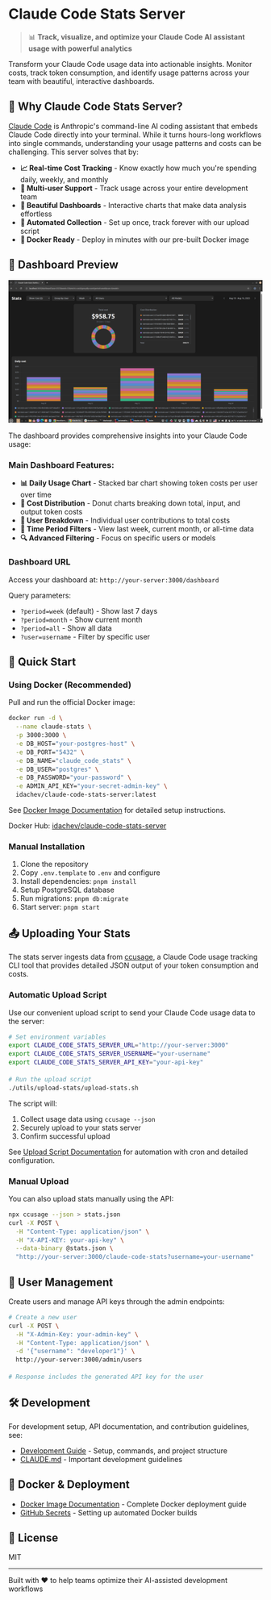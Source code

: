 # Claude Code Stats Server

> 📊 **Track, visualize, and optimize your Claude Code AI assistant usage with powerful analytics**

Transform your Claude Code usage data into actionable insights. 
Monitor costs, track token consumption, and identify usage patterns across your team with beautiful, 
interactive dashboards.

## 🎯 Why Claude Code Stats Server?

[Claude Code](https://www.anthropic.com/claude-code) is Anthropic's command-line AI coding assistant that embeds 
Claude Code directly into your terminal. While it turns hours-long workflows into single commands, 
understanding your usage patterns and costs can be challenging. This server solves that by:

- **📈 Real-time Cost Tracking** - Know exactly how much you're spending daily, weekly, and monthly
- **👥 Multi-user Support** - Track usage across your entire development team
- **🎨 Beautiful Dashboards** - Interactive charts that make data analysis effortless
- **🔄 Automated Collection** - Set up once, track forever with our upload script
- **🐳 Docker Ready** - Deploy in minutes with our pre-built Docker image

## 📸 Dashboard Preview

![Claude Code Stats Server Dashboard](docs/imgs/claude-code-stats-server-dashboard.png)

The dashboard provides comprehensive insights into your Claude Code usage:

### Main Dashboard Features:
- **📊 Daily Usage Chart** - Stacked bar chart showing token costs per user over time
- **🍩 Cost Distribution** - Donut charts breaking down total, input, and output token costs
- **👤 User Breakdown** - Individual user contributions to total costs
- **📅 Time Period Filters** - View last week, current month, or all-time data
- **🔍 Advanced Filtering** - Focus on specific users or models

### Dashboard URL
Access your dashboard at: `http://your-server:3000/dashboard`

Query parameters:
- `?period=week` (default) - Show last 7 days
- `?period=month` - Show current month
- `?period=all` - Show all data
- `?user=username` - Filter by specific user

## 🚀 Quick Start

### Using Docker (Recommended)

Pull and run the official Docker image:

```bash
docker run -d \
  --name claude-stats \
  -p 3000:3000 \
  -e DB_HOST="your-postgres-host" \
  -e DB_PORT="5432" \
  -e DB_NAME="claude_code_stats" \
  -e DB_USER="postgres" \
  -e DB_PASSWORD="your-password" \
  -e ADMIN_API_KEY="your-secret-admin-key" \
  idachev/claude-code-stats-server:latest
```

See [Docker Image Documentation](docs/docker-image.md) for detailed setup instructions.

Docker Hub: [idachev/claude-code-stats-server](https://hub.docker.com/r/idachev/claude-code-stats-server/tags)

### Manual Installation

1. Clone the repository
2. Copy `.env.template` to `.env` and configure
3. Install dependencies: `pnpm install`
4. Setup PostgreSQL database
5. Run migrations: `pnpm db:migrate`
6. Start server: `pnpm start`

## 📤 Uploading Your Stats

The stats server ingests data from [ccusage](https://github.com/ryoppippi/ccusage), a Claude Code usage tracking CLI tool 
that provides detailed JSON output of your token consumption and costs.

### Automatic Upload Script

Use our convenient upload script to send your Claude Code usage data to the server:

```bash
# Set environment variables
export CLAUDE_CODE_STATS_SERVER_URL="http://your-server:3000"
export CLAUDE_CODE_STATS_SERVER_USERNAME="your-username"
export CLAUDE_CODE_STATS_SERVER_API_KEY="your-api-key"

# Run the upload script
./utils/upload-stats/upload-stats.sh
```

The script will:
1. Collect usage data using `ccusage --json`
2. Securely upload to your stats server
3. Confirm successful upload

See [Upload Script Documentation](utils/upload-stats/README.md) for automation with cron and detailed configuration.

### Manual Upload

You can also upload stats manually using the API:

```bash
npx ccusage --json > stats.json
curl -X POST \
  -H "Content-Type: application/json" \
  -H "X-API-KEY: your-api-key" \
  --data-binary @stats.json \
  "http://your-server:3000/claude-code-stats?username=your-username"
```

## 🔑 User Management

Create users and manage API keys through the admin endpoints:

```bash
# Create a new user
curl -X POST \
  -H "X-Admin-Key: your-admin-key" \
  -H "Content-Type: application/json" \
  -d '{"username": "developer1"}' \
  http://your-server:3000/admin/users

# Response includes the generated API key for the user
```

## 🛠️ Development

For development setup, API documentation, and contribution guidelines, see:
- [Development Guide](docs/dev.md) - Setup, commands, and project structure
- [CLAUDE.md](CLAUDE.md) - Important development guidelines

## 🐳 Docker & Deployment

- [Docker Image Documentation](docs/docker-image.md) - Complete Docker deployment guide
- [GitHub Secrets](docs/github-secrets.md) - Setting up automated Docker builds

## 📝 License

MIT

---

Built with ❤️ to help teams optimize their AI-assisted development workflows

